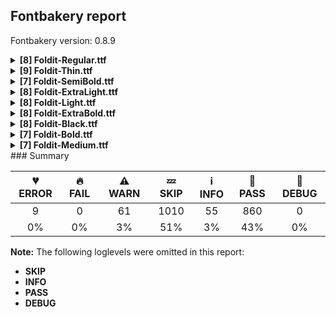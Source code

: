 ## Fontbakery report

Fontbakery version: 0.8.9

<details><summary><b>[8] Foldit-Regular.ttf</b></summary><div><details><summary>💔 <b>ERROR:</b> Check Google Fonts glyph coverage. (<a href="https://font-bakery.readthedocs.io/en/stable/fontbakery/profiles/googlefonts.html#com.google.fonts/check/glyph_coverage">com.google.fonts/check/glyph_coverage</a>)</summary><div>


* 💔 **ERROR** Failed with IndexError: list index out of range
</div></details><details><summary>⚠ <b>WARN:</b> Is there kerning info for non-ligated sequences? (<a href="https://font-bakery.readthedocs.io/en/stable/fontbakery/profiles/googlefonts.html#com.google.fonts/check/kerning_for_non_ligated_sequences">com.google.fonts/check/kerning_for_non_ligated_sequences</a>)</summary><div>


* ⚠ **WARN** GPOS table lacks kerning info for the following non-ligated sequences:

	- f + f

	- f + i

	- i + f

	- f + l

	- l + f 

	- And i + l [code: lacks-kern-info]
</div></details><details><summary>⚠ <b>WARN:</b> Ensure fonts have ScriptLangTags declared on the 'meta' table. (<a href="https://font-bakery.readthedocs.io/en/stable/fontbakery/profiles/googlefonts.html#com.google.fonts/check/meta/script_lang_tags">com.google.fonts/check/meta/script_lang_tags</a>)</summary><div>


* ⚠ **WARN** This font file does not have a 'meta' table. [code: lacks-meta-table]
</div></details><details><summary>⚠ <b>WARN:</b> Check font contains no unreachable glyphs (<a href="https://font-bakery.readthedocs.io/en/stable/fontbakery/profiles/universal.html#com.google.fonts/check/unreachable_glyphs">com.google.fonts/check/unreachable_glyphs</a>)</summary><div>


* ⚠ **WARN** The following glyphs could not be reached by codepoint or substitution rules:

	- Wgrave.color4

	- two.lf.color1

	- icircumflex.color1

	- uni1ECB.color1

	- Aringacute.color2

	- uni03060309.color4

	- e.color3

	- Jcircumflex.color0

	- hbar.color1

	- uni1EAE.color0 

	- And 3012 more.

Use -F or --full-lists to disable shortening of long lists.
 [code: unreachable-glyphs]
</div></details><details><summary>⚠ <b>WARN:</b> Check if each glyph has the recommended amount of contours. (<a href="https://font-bakery.readthedocs.io/en/stable/fontbakery/profiles/universal.html#com.google.fonts/check/contour_count">com.google.fonts/check/contour_count</a>)</summary><div>


* ⚠ **WARN** This font has a 'Soft Hyphen' character (codepoint 0x00AD) which is supposed to be zero-width and invisible, and is used to mark a hyphenation possibility within a word in the absence of or overriding dictionary hyphenation. It is mostly an obsolete mechanism now, and the character is only included in fonts for legacy codepage coverage. [code: softhyphen]
* ⚠ **WARN** This check inspects the glyph outlines and detects the total number of contours in each of them. The expected values are infered from the typical ammounts of contours observed in a large collection of reference font families. The divergences listed below may simply indicate a significantly different design on some of your glyphs. On the other hand, some of these may flag actual bugs in the font such as glyphs mapped to an incorrect codepoint. Please consider reviewing the design and codepoint assignment of these to make sure they are correct.

The following glyphs do not have the recommended number of contours:

	- Glyph name: one	Contours detected: 2	Expected: 1

	- Glyph name: b	Contours detected: 1	Expected: 2

	- Glyph name: q	Contours detected: 1	Expected: 2

	- Glyph name: section	Contours detected: 1	Expected: 2

	- Glyph name: uni00AD	Contours detected: 1	Expected: 0

	- Glyph name: uni20A9	Contours detected: 6	Expected: 1, 3, 4 or 7

	- Glyph name: b	Contours detected: 1	Expected: 2

	- Glyph name: one	Contours detected: 2	Expected: 1

	- Glyph name: q	Contours detected: 1	Expected: 2

	- Glyph name: section	Contours detected: 1	Expected: 2

	- Glyph name: uni00AD	Contours detected: 1	Expected: 0 

	- And Glyph name: uni20A9	Contours detected: 6	Expected: 1, 3, 4 or 7
 [code: contour-count]
</div></details><details><summary>⚠ <b>WARN:</b> Ensure dotted circle glyph is present and can attach marks. (<a href="https://font-bakery.readthedocs.io/en/stable/fontbakery/profiles/universal.html#com.google.fonts/check/dotted_circle">com.google.fonts/check/dotted_circle</a>)</summary><div>


* ⚠ **WARN** No dotted circle glyph present [code: missing-dotted-circle]
</div></details><details><summary>⚠ <b>WARN:</b> Do outlines contain any jaggy segments? (<a href="https://font-bakery.readthedocs.io/en/stable/fontbakery/profiles/<Section: Outline Correctness Checks>.html#com.google.fonts/check/outline_jaggy_segments">com.google.fonts/check/outline_jaggy_segments</a>)</summary><div>


* ⚠ **WARN** The following glyphs have jaggy segments:

	* colonmonetary (U+20A1): L<<137.0,623.0>--<137.0,100.0>>/L<<137.0,100.0>--<212.0,623.0>> = 8.160774610065934 [code: found-jaggy-segments]
</div></details><details><summary>⚠ <b>WARN:</b> Do outlines contain any semi-vertical or semi-horizontal lines? (<a href="https://font-bakery.readthedocs.io/en/stable/fontbakery/profiles/<Section: Outline Correctness Checks>.html#com.google.fonts/check/outline_semi_vertical">com.google.fonts/check/outline_semi_vertical</a>)</summary><div>


* ⚠ **WARN** The following glyphs have semi-vertical/semi-horizontal lines:

	* M (U+004D): L<<593.0,702.0>--<590.0,0.0>>

	* b (U+0062): L<<134.0,748.0>--<135.0,85.0>>

	* dollar (U+0024): L<<260.0,328.0>--<261.0,85.0>>

	* franc (U+20A3): L<<265.0,170.0>--<150.0,169.0>>

	* plusminus (U+00B1): L<<373.0,171.0>--<45.0,170.0>>

	* q (U+0071): L<<256.0,-200.0>--<255.0,343.0>>

	* sterling (U+00A3): L<<447.0,349.0>--<200.0,348.0>>

	* trademark (U+2122): L<<472.0,442.0>--<471.0,618.0>>

	* uni20BC (U+20BC): L<<182.0,77.0>--<181.0,623.0>>

	* uni20BC (U+20BC): L<<263.0,623.0>--<264.0,100.0>>

	* yen (U+00A5): L<<33.0,247.0>--<166.0,248.0>> 

	* And yen (U+00A5): L<<33.0,336.0>--<164.0,337.0>> [code: found-semi-vertical]
</div></details><br></div></details><details><summary><b>[9] Foldit-Thin.ttf</b></summary><div><details><summary>💔 <b>ERROR:</b> Check Google Fonts glyph coverage. (<a href="https://font-bakery.readthedocs.io/en/stable/fontbakery/profiles/googlefonts.html#com.google.fonts/check/glyph_coverage">com.google.fonts/check/glyph_coverage</a>)</summary><div>


* 💔 **ERROR** Failed with IndexError: list index out of range
</div></details><details><summary>⚠ <b>WARN:</b> Is there kerning info for non-ligated sequences? (<a href="https://font-bakery.readthedocs.io/en/stable/fontbakery/profiles/googlefonts.html#com.google.fonts/check/kerning_for_non_ligated_sequences">com.google.fonts/check/kerning_for_non_ligated_sequences</a>)</summary><div>


* ⚠ **WARN** GPOS table lacks kerning info for the following non-ligated sequences:

	- f + f

	- f + i

	- i + f

	- f + l

	- l + f 

	- And i + l [code: lacks-kern-info]
</div></details><details><summary>⚠ <b>WARN:</b> Ensure fonts have ScriptLangTags declared on the 'meta' table. (<a href="https://font-bakery.readthedocs.io/en/stable/fontbakery/profiles/googlefonts.html#com.google.fonts/check/meta/script_lang_tags">com.google.fonts/check/meta/script_lang_tags</a>)</summary><div>


* ⚠ **WARN** This font file does not have a 'meta' table. [code: lacks-meta-table]
</div></details><details><summary>⚠ <b>WARN:</b> Check font contains no unreachable glyphs (<a href="https://font-bakery.readthedocs.io/en/stable/fontbakery/profiles/universal.html#com.google.fonts/check/unreachable_glyphs">com.google.fonts/check/unreachable_glyphs</a>)</summary><div>


* ⚠ **WARN** The following glyphs could not be reached by codepoint or substitution rules:

	- Wgrave.color4

	- two.lf.color1

	- icircumflex.color1

	- uni1ECB.color1

	- Aringacute.color2

	- uni03060309.color4

	- e.color3

	- Jcircumflex.color0

	- hbar.color1

	- uni1EAE.color0 

	- And 3012 more.

Use -F or --full-lists to disable shortening of long lists.
 [code: unreachable-glyphs]
</div></details><details><summary>⚠ <b>WARN:</b> Check if each glyph has the recommended amount of contours. (<a href="https://font-bakery.readthedocs.io/en/stable/fontbakery/profiles/universal.html#com.google.fonts/check/contour_count">com.google.fonts/check/contour_count</a>)</summary><div>


* ⚠ **WARN** This font has a 'Soft Hyphen' character (codepoint 0x00AD) which is supposed to be zero-width and invisible, and is used to mark a hyphenation possibility within a word in the absence of or overriding dictionary hyphenation. It is mostly an obsolete mechanism now, and the character is only included in fonts for legacy codepage coverage. [code: softhyphen]
* ⚠ **WARN** This check inspects the glyph outlines and detects the total number of contours in each of them. The expected values are infered from the typical ammounts of contours observed in a large collection of reference font families. The divergences listed below may simply indicate a significantly different design on some of your glyphs. On the other hand, some of these may flag actual bugs in the font such as glyphs mapped to an incorrect codepoint. Please consider reviewing the design and codepoint assignment of these to make sure they are correct.

The following glyphs do not have the recommended number of contours:

	- Glyph name: at	Contours detected: 1	Expected: 2

	- Glyph name: uni00AD	Contours detected: 1	Expected: 0

	- Glyph name: at	Contours detected: 1	Expected: 2 

	- And Glyph name: uni00AD	Contours detected: 1	Expected: 0
 [code: contour-count]
</div></details><details><summary>⚠ <b>WARN:</b> Ensure dotted circle glyph is present and can attach marks. (<a href="https://font-bakery.readthedocs.io/en/stable/fontbakery/profiles/universal.html#com.google.fonts/check/dotted_circle">com.google.fonts/check/dotted_circle</a>)</summary><div>


* ⚠ **WARN** No dotted circle glyph present [code: missing-dotted-circle]
</div></details><details><summary>⚠ <b>WARN:</b> Do any segments have colinear vectors? (<a href="https://font-bakery.readthedocs.io/en/stable/fontbakery/profiles/<Section: Outline Correctness Checks>.html#com.google.fonts/check/outline_colinear_vectors">com.google.fonts/check/outline_colinear_vectors</a>)</summary><div>


* ⚠ **WARN** The following glyphs have colinear vectors:

	* Abreve (U+0102): L<<110.0,781.0>--<91.0,803.0>> -> L<<91.0,803.0>--<60.0,839.0>>

	* Abreve (U+0102): L<<216.0,839.0>--<185.0,803.0>> -> L<<185.0,803.0>--<166.0,781.0>>

	* Ebreve (U+0114): L<<110.0,781.0>--<91.0,803.0>> -> L<<91.0,803.0>--<60.0,839.0>>

	* Ebreve (U+0114): L<<216.0,839.0>--<185.0,803.0>> -> L<<185.0,803.0>--<166.0,781.0>>

	* Gbreve (U+011E): L<<110.0,781.0>--<91.0,803.0>> -> L<<91.0,803.0>--<60.0,839.0>>

	* Gbreve (U+011E): L<<216.0,839.0>--<185.0,803.0>> -> L<<185.0,803.0>--<166.0,781.0>>

	* Ibreve (U+012C): L<<193.0,839.0>--<162.0,803.0>> -> L<<162.0,803.0>--<143.0,781.0>>

	* Ibreve (U+012C): L<<87.0,781.0>--<68.0,803.0>> -> L<<68.0,803.0>--<37.0,839.0>>

	* Lcaron (U+013D): L<<151.0,700.0>--<151.0,699.0>> -> L<<151.0,699.0>--<146.0,570.0>>

	* M (U+004D): L<<343.0,703.0>--<356.0,695.0>> -> L<<356.0,695.0>--<365.0,690.0>> 

	* And 73 more.

Use -F or --full-lists to disable shortening of long lists. [code: found-colinear-vectors]
</div></details><details><summary>⚠ <b>WARN:</b> Do outlines contain any jaggy segments? (<a href="https://font-bakery.readthedocs.io/en/stable/fontbakery/profiles/<Section: Outline Correctness Checks>.html#com.google.fonts/check/outline_jaggy_segments">com.google.fonts/check/outline_jaggy_segments</a>)</summary><div>


* ⚠ **WARN** The following glyphs have jaggy segments:

	* M (U+004D): L<<197.0,-3.0>--<77.0,582.0>>/L<<77.0,582.0>--<77.0,0.0>> = 11.592175410291073

	* M (U+004D): L<<342.0,0.0>--<342.0,579.0>>/L<<342.0,579.0>--<221.0,-3.0>> = 11.744699097555973

	* V (U+0056): L<<47.0,700.0>--<119.0,98.0>>/L<<119.0,98.0>--<183.0,700.0>> = 12.888706108187892

	* colonmonetary (U+20A1): L<<82.0,676.0>--<82.0,377.0>>/L<<82.0,377.0>--<116.0,676.0>> = 6.4873732411041445

	* oslash (U+00F8): L<<124.0,24.0>--<124.0,301.0>>/L<<124.0,301.0>--<74.0,86.0>> = 13.091893064346833

	* oslash (U+00F8): L<<74.0,476.0>--<74.0,177.0>>/L<<74.0,177.0>--<124.0,392.0>> = 13.091893064346833

	* oslashacute (U+01FF): L<<124.0,24.0>--<124.0,301.0>>/L<<124.0,301.0>--<74.0,86.0>> = 13.091893064346833

	* oslashacute (U+01FF): L<<74.0,476.0>--<74.0,177.0>>/L<<74.0,177.0>--<124.0,392.0>> = 13.091893064346833

	* zero (U+0030): L<<200.0,24.0>--<77.0,618.0>>/L<<77.0,618.0>--<77.0,24.0>> = 11.698937608802657 

	* And zero (U+0030): L<<94.0,646.0>--<213.0,73.0>>/L<<213.0,73.0>--<213.0,646.0>> = 11.732346787462378 [code: found-jaggy-segments]
</div></details><details><summary>⚠ <b>WARN:</b> Do outlines contain any semi-vertical or semi-horizontal lines? (<a href="https://font-bakery.readthedocs.io/en/stable/fontbakery/profiles/<Section: Outline Correctness Checks>.html#com.google.fonts/check/outline_semi_vertical">com.google.fonts/check/outline_semi_vertical</a>)</summary><div>


* ⚠ **WARN** The following glyphs have semi-vertical/semi-horizontal lines:

	* Euro (U+20AC): L<<132.0,353.0>--<252.0,354.0>>

	* Euro (U+20AC): L<<132.0,442.0>--<252.0,443.0>>

	* Euro (U+20AC): L<<275.0,330.0>--<132.0,329.0>>

	* Euro (U+20AC): L<<275.0,419.0>--<132.0,418.0>>

	* dollar (U+0024): L<<114.0,24.0>--<113.0,353.0>>

	* g (U+0067): L<<147.0,476.0>--<146.0,-177.0>>

	* gbreve (U+011F): L<<147.0,476.0>--<146.0,-177.0>>

	* gcaron (U+01E7): L<<147.0,476.0>--<146.0,-177.0>>

	* gcircumflex (U+011D): L<<147.0,476.0>--<146.0,-177.0>>

	* gdotaccent (U+0121): L<<147.0,476.0>--<146.0,-177.0>> 

	* And 17 more.

Use -F or --full-lists to disable shortening of long lists. [code: found-semi-vertical]
</div></details><br></div></details><details><summary><b>[7] Foldit-SemiBold.ttf</b></summary><div><details><summary>💔 <b>ERROR:</b> Check Google Fonts glyph coverage. (<a href="https://font-bakery.readthedocs.io/en/stable/fontbakery/profiles/googlefonts.html#com.google.fonts/check/glyph_coverage">com.google.fonts/check/glyph_coverage</a>)</summary><div>


* 💔 **ERROR** Failed with IndexError: list index out of range
</div></details><details><summary>⚠ <b>WARN:</b> Is there kerning info for non-ligated sequences? (<a href="https://font-bakery.readthedocs.io/en/stable/fontbakery/profiles/googlefonts.html#com.google.fonts/check/kerning_for_non_ligated_sequences">com.google.fonts/check/kerning_for_non_ligated_sequences</a>)</summary><div>


* ⚠ **WARN** GPOS table lacks kerning info for the following non-ligated sequences:

	- f + f

	- f + i

	- i + f

	- f + l

	- l + f 

	- And i + l [code: lacks-kern-info]
</div></details><details><summary>⚠ <b>WARN:</b> Ensure fonts have ScriptLangTags declared on the 'meta' table. (<a href="https://font-bakery.readthedocs.io/en/stable/fontbakery/profiles/googlefonts.html#com.google.fonts/check/meta/script_lang_tags">com.google.fonts/check/meta/script_lang_tags</a>)</summary><div>


* ⚠ **WARN** This font file does not have a 'meta' table. [code: lacks-meta-table]
</div></details><details><summary>⚠ <b>WARN:</b> Check font contains no unreachable glyphs (<a href="https://font-bakery.readthedocs.io/en/stable/fontbakery/profiles/universal.html#com.google.fonts/check/unreachable_glyphs">com.google.fonts/check/unreachable_glyphs</a>)</summary><div>


* ⚠ **WARN** The following glyphs could not be reached by codepoint or substitution rules:

	- Wgrave.color4

	- two.lf.color1

	- icircumflex.color1

	- uni1ECB.color1

	- Aringacute.color2

	- uni03060309.color4

	- e.color3

	- Jcircumflex.color0

	- hbar.color1

	- uni1EAE.color0 

	- And 3012 more.

Use -F or --full-lists to disable shortening of long lists.
 [code: unreachable-glyphs]
</div></details><details><summary>⚠ <b>WARN:</b> Check if each glyph has the recommended amount of contours. (<a href="https://font-bakery.readthedocs.io/en/stable/fontbakery/profiles/universal.html#com.google.fonts/check/contour_count">com.google.fonts/check/contour_count</a>)</summary><div>


* ⚠ **WARN** This font has a 'Soft Hyphen' character (codepoint 0x00AD) which is supposed to be zero-width and invisible, and is used to mark a hyphenation possibility within a word in the absence of or overriding dictionary hyphenation. It is mostly an obsolete mechanism now, and the character is only included in fonts for legacy codepage coverage. [code: softhyphen]
* ⚠ **WARN** This check inspects the glyph outlines and detects the total number of contours in each of them. The expected values are infered from the typical ammounts of contours observed in a large collection of reference font families. The divergences listed below may simply indicate a significantly different design on some of your glyphs. On the other hand, some of these may flag actual bugs in the font such as glyphs mapped to an incorrect codepoint. Please consider reviewing the design and codepoint assignment of these to make sure they are correct.

The following glyphs do not have the recommended number of contours:

	- Glyph name: one	Contours detected: 2	Expected: 1

	- Glyph name: b	Contours detected: 1	Expected: 2

	- Glyph name: q	Contours detected: 1	Expected: 2

	- Glyph name: uni00AD	Contours detected: 1	Expected: 0

	- Glyph name: uni20A6	Contours detected: 4	Expected: 1, 3 or 5

	- Glyph name: uni20A9	Contours detected: 5	Expected: 1, 3, 4 or 7

	- Glyph name: b	Contours detected: 1	Expected: 2

	- Glyph name: one	Contours detected: 2	Expected: 1

	- Glyph name: q	Contours detected: 1	Expected: 2

	- Glyph name: uni00AD	Contours detected: 1	Expected: 0

	- Glyph name: uni20A6	Contours detected: 4	Expected: 1, 3 or 5 

	- And Glyph name: uni20A9	Contours detected: 5	Expected: 1, 3, 4 or 7
 [code: contour-count]
</div></details><details><summary>⚠ <b>WARN:</b> Ensure dotted circle glyph is present and can attach marks. (<a href="https://font-bakery.readthedocs.io/en/stable/fontbakery/profiles/universal.html#com.google.fonts/check/dotted_circle">com.google.fonts/check/dotted_circle</a>)</summary><div>


* ⚠ **WARN** No dotted circle glyph present [code: missing-dotted-circle]
</div></details><details><summary>⚠ <b>WARN:</b> Do outlines contain any semi-vertical or semi-horizontal lines? (<a href="https://font-bakery.readthedocs.io/en/stable/fontbakery/profiles/<Section: Outline Correctness Checks>.html#com.google.fonts/check/outline_semi_vertical">com.google.fonts/check/outline_semi_vertical</a>)</summary><div>


* ⚠ **WARN** The following glyphs have semi-vertical/semi-horizontal lines:

	* M (U+004D): L<<755.0,711.0>--<751.0,0.0>>

	* dollar (U+0024): L<<348.0,309.0>--<349.0,129.0>>

	* franc (U+20A3): L<<327.0,156.0>--<192.0,155.0>>

	* g (U+0067): L<<471.0,385.0>--<470.0,-142.0>>

	* gbreve (U+011F): L<<471.0,385.0>--<470.0,-142.0>>

	* gcaron (U+01E7): L<<471.0,385.0>--<470.0,-142.0>>

	* gcircumflex (U+011D): L<<471.0,385.0>--<470.0,-142.0>>

	* gdotaccent (U+0121): L<<471.0,385.0>--<470.0,-142.0>>

	* greaterequal (U+2265): L<<466.0,112.0>--<40.0,113.0>>

	* k (U+006B): L<<176.0,761.0>--<177.0,0.0>> 

	* And 26 more.

Use -F or --full-lists to disable shortening of long lists. [code: found-semi-vertical]
</div></details><br></div></details><details><summary><b>[8] Foldit-ExtraLight.ttf</b></summary><div><details><summary>💔 <b>ERROR:</b> Check Google Fonts glyph coverage. (<a href="https://font-bakery.readthedocs.io/en/stable/fontbakery/profiles/googlefonts.html#com.google.fonts/check/glyph_coverage">com.google.fonts/check/glyph_coverage</a>)</summary><div>


* 💔 **ERROR** Failed with IndexError: list index out of range
</div></details><details><summary>⚠ <b>WARN:</b> Is there kerning info for non-ligated sequences? (<a href="https://font-bakery.readthedocs.io/en/stable/fontbakery/profiles/googlefonts.html#com.google.fonts/check/kerning_for_non_ligated_sequences">com.google.fonts/check/kerning_for_non_ligated_sequences</a>)</summary><div>


* ⚠ **WARN** GPOS table lacks kerning info for the following non-ligated sequences:

	- f + f

	- f + i

	- i + f

	- f + l

	- l + f 

	- And i + l [code: lacks-kern-info]
</div></details><details><summary>⚠ <b>WARN:</b> Ensure fonts have ScriptLangTags declared on the 'meta' table. (<a href="https://font-bakery.readthedocs.io/en/stable/fontbakery/profiles/googlefonts.html#com.google.fonts/check/meta/script_lang_tags">com.google.fonts/check/meta/script_lang_tags</a>)</summary><div>


* ⚠ **WARN** This font file does not have a 'meta' table. [code: lacks-meta-table]
</div></details><details><summary>⚠ <b>WARN:</b> Check font contains no unreachable glyphs (<a href="https://font-bakery.readthedocs.io/en/stable/fontbakery/profiles/universal.html#com.google.fonts/check/unreachable_glyphs">com.google.fonts/check/unreachable_glyphs</a>)</summary><div>


* ⚠ **WARN** The following glyphs could not be reached by codepoint or substitution rules:

	- Wgrave.color4

	- two.lf.color1

	- icircumflex.color1

	- uni1ECB.color1

	- Aringacute.color2

	- uni03060309.color4

	- e.color3

	- Jcircumflex.color0

	- hbar.color1

	- uni1EAE.color0 

	- And 3012 more.

Use -F or --full-lists to disable shortening of long lists.
 [code: unreachable-glyphs]
</div></details><details><summary>⚠ <b>WARN:</b> Check if each glyph has the recommended amount of contours. (<a href="https://font-bakery.readthedocs.io/en/stable/fontbakery/profiles/universal.html#com.google.fonts/check/contour_count">com.google.fonts/check/contour_count</a>)</summary><div>


* ⚠ **WARN** This font has a 'Soft Hyphen' character (codepoint 0x00AD) which is supposed to be zero-width and invisible, and is used to mark a hyphenation possibility within a word in the absence of or overriding dictionary hyphenation. It is mostly an obsolete mechanism now, and the character is only included in fonts for legacy codepage coverage. [code: softhyphen]
* ⚠ **WARN** This check inspects the glyph outlines and detects the total number of contours in each of them. The expected values are infered from the typical ammounts of contours observed in a large collection of reference font families. The divergences listed below may simply indicate a significantly different design on some of your glyphs. On the other hand, some of these may flag actual bugs in the font such as glyphs mapped to an incorrect codepoint. Please consider reviewing the design and codepoint assignment of these to make sure they are correct.

The following glyphs do not have the recommended number of contours:

	- Glyph name: one	Contours detected: 2	Expected: 1

	- Glyph name: b	Contours detected: 1	Expected: 2

	- Glyph name: q	Contours detected: 1	Expected: 2

	- Glyph name: uni00AD	Contours detected: 1	Expected: 0

	- Glyph name: b	Contours detected: 1	Expected: 2

	- Glyph name: one	Contours detected: 2	Expected: 1

	- Glyph name: q	Contours detected: 1	Expected: 2 

	- And Glyph name: uni00AD	Contours detected: 1	Expected: 0
 [code: contour-count]
</div></details><details><summary>⚠ <b>WARN:</b> Ensure dotted circle glyph is present and can attach marks. (<a href="https://font-bakery.readthedocs.io/en/stable/fontbakery/profiles/universal.html#com.google.fonts/check/dotted_circle">com.google.fonts/check/dotted_circle</a>)</summary><div>


* ⚠ **WARN** No dotted circle glyph present [code: missing-dotted-circle]
</div></details><details><summary>⚠ <b>WARN:</b> Do outlines contain any jaggy segments? (<a href="https://font-bakery.readthedocs.io/en/stable/fontbakery/profiles/<Section: Outline Correctness Checks>.html#com.google.fonts/check/outline_jaggy_segments">com.google.fonts/check/outline_jaggy_segments</a>)</summary><div>


* ⚠ **WARN** The following glyphs have jaggy segments:

	* M (U+004D): L<<210.0,-3.0>--<87.0,545.0>>/L<<87.0,545.0>--<87.0,0.0>> = 12.650525095506046

	* M (U+004D): L<<369.0,0.0>--<369.0,558.0>>/L<<369.0,558.0>--<245.0,-3.0>> = 12.463907854506944

	* colonmonetary (U+20A1): L<<91.0,667.0>--<91.0,320.0>>/L<<91.0,320.0>--<133.0,667.0>> = 6.9013646904254555

	* zero (U+0030): L<<109.0,638.0>--<228.0,104.0>>/L<<228.0,104.0>--<228.0,638.0>> = 12.56288529009344 

	* And zero (U+0030): L<<211.0,35.0>--<87.0,596.0>>/L<<87.0,596.0>--<87.0,35.0>> = 12.463907854506944 [code: found-jaggy-segments]
</div></details><details><summary>⚠ <b>WARN:</b> Do outlines contain any semi-vertical or semi-horizontal lines? (<a href="https://font-bakery.readthedocs.io/en/stable/fontbakery/profiles/<Section: Outline Correctness Checks>.html#com.google.fonts/check/outline_semi_vertical">com.google.fonts/check/outline_semi_vertical</a>)</summary><div>


* ⚠ **WARN** The following glyphs have semi-vertical/semi-horizontal lines:

	* Euro (U+20AC): L<<142.0,352.0>--<279.0,353.0>>

	* Euro (U+20AC): L<<142.0,441.0>--<279.0,442.0>>

	* Euro (U+20AC): L<<302.0,329.0>--<142.0,328.0>>

	* Euro (U+20AC): L<<302.0,418.0>--<142.0,417.0>>

	* Lcaron (U+013D): L<<136.0,570.0>--<135.0,704.0>>

	* M (U+004D): L<<405.0,691.0>--<404.0,0.0>>

	* dcaron (U+010F): L<<213.0,599.0>--<212.0,733.0>>

	* dollar (U+0024): L<<125.0,381.0>--<124.0,667.0>>

	* dollar (U+0024): L<<158.0,667.0>--<159.0,381.0>>

	* g (U+0067): L<<179.0,467.0>--<178.0,-174.0>> 

	* And 24 more.

Use -F or --full-lists to disable shortening of long lists. [code: found-semi-vertical]
</div></details><br></div></details><details><summary><b>[8] Foldit-Light.ttf</b></summary><div><details><summary>💔 <b>ERROR:</b> Check Google Fonts glyph coverage. (<a href="https://font-bakery.readthedocs.io/en/stable/fontbakery/profiles/googlefonts.html#com.google.fonts/check/glyph_coverage">com.google.fonts/check/glyph_coverage</a>)</summary><div>


* 💔 **ERROR** Failed with IndexError: list index out of range
</div></details><details><summary>⚠ <b>WARN:</b> Is there kerning info for non-ligated sequences? (<a href="https://font-bakery.readthedocs.io/en/stable/fontbakery/profiles/googlefonts.html#com.google.fonts/check/kerning_for_non_ligated_sequences">com.google.fonts/check/kerning_for_non_ligated_sequences</a>)</summary><div>


* ⚠ **WARN** GPOS table lacks kerning info for the following non-ligated sequences:

	- f + f

	- f + i

	- i + f

	- f + l

	- l + f 

	- And i + l [code: lacks-kern-info]
</div></details><details><summary>⚠ <b>WARN:</b> Ensure fonts have ScriptLangTags declared on the 'meta' table. (<a href="https://font-bakery.readthedocs.io/en/stable/fontbakery/profiles/googlefonts.html#com.google.fonts/check/meta/script_lang_tags">com.google.fonts/check/meta/script_lang_tags</a>)</summary><div>


* ⚠ **WARN** This font file does not have a 'meta' table. [code: lacks-meta-table]
</div></details><details><summary>⚠ <b>WARN:</b> Check font contains no unreachable glyphs (<a href="https://font-bakery.readthedocs.io/en/stable/fontbakery/profiles/universal.html#com.google.fonts/check/unreachable_glyphs">com.google.fonts/check/unreachable_glyphs</a>)</summary><div>


* ⚠ **WARN** The following glyphs could not be reached by codepoint or substitution rules:

	- Wgrave.color4

	- two.lf.color1

	- icircumflex.color1

	- uni1ECB.color1

	- Aringacute.color2

	- uni03060309.color4

	- e.color3

	- Jcircumflex.color0

	- hbar.color1

	- uni1EAE.color0 

	- And 3012 more.

Use -F or --full-lists to disable shortening of long lists.
 [code: unreachable-glyphs]
</div></details><details><summary>⚠ <b>WARN:</b> Check if each glyph has the recommended amount of contours. (<a href="https://font-bakery.readthedocs.io/en/stable/fontbakery/profiles/universal.html#com.google.fonts/check/contour_count">com.google.fonts/check/contour_count</a>)</summary><div>


* ⚠ **WARN** This font has a 'Soft Hyphen' character (codepoint 0x00AD) which is supposed to be zero-width and invisible, and is used to mark a hyphenation possibility within a word in the absence of or overriding dictionary hyphenation. It is mostly an obsolete mechanism now, and the character is only included in fonts for legacy codepage coverage. [code: softhyphen]
* ⚠ **WARN** This check inspects the glyph outlines and detects the total number of contours in each of them. The expected values are infered from the typical ammounts of contours observed in a large collection of reference font families. The divergences listed below may simply indicate a significantly different design on some of your glyphs. On the other hand, some of these may flag actual bugs in the font such as glyphs mapped to an incorrect codepoint. Please consider reviewing the design and codepoint assignment of these to make sure they are correct.

The following glyphs do not have the recommended number of contours:

	- Glyph name: one	Contours detected: 2	Expected: 1

	- Glyph name: b	Contours detected: 1	Expected: 2

	- Glyph name: q	Contours detected: 1	Expected: 2

	- Glyph name: uni00AD	Contours detected: 1	Expected: 0

	- Glyph name: b	Contours detected: 1	Expected: 2

	- Glyph name: one	Contours detected: 2	Expected: 1

	- Glyph name: q	Contours detected: 1	Expected: 2 

	- And Glyph name: uni00AD	Contours detected: 1	Expected: 0
 [code: contour-count]
</div></details><details><summary>⚠ <b>WARN:</b> Ensure dotted circle glyph is present and can attach marks. (<a href="https://font-bakery.readthedocs.io/en/stable/fontbakery/profiles/universal.html#com.google.fonts/check/dotted_circle">com.google.fonts/check/dotted_circle</a>)</summary><div>


* ⚠ **WARN** No dotted circle glyph present [code: missing-dotted-circle]
</div></details><details><summary>⚠ <b>WARN:</b> Do outlines contain any jaggy segments? (<a href="https://font-bakery.readthedocs.io/en/stable/fontbakery/profiles/<Section: Outline Correctness Checks>.html#com.google.fonts/check/outline_jaggy_segments">com.google.fonts/check/outline_jaggy_segments</a>)</summary><div>


* ⚠ **WARN** The following glyphs have jaggy segments:

	* M (U+004D): L<<422.0,0.0>--<422.0,522.0>>/L<<422.0,522.0>--<292.0,-3.0>> = 13.907777809854704

	* colonmonetary (U+20A1): L<<109.0,650.0>--<109.0,222.0>>/L<<109.0,222.0>--<164.0,650.0>> = 7.322644008425584

	* zero (U+0030): L<<137.0,624.0>--<256.0,156.0>>/L<<256.0,156.0>--<256.0,624.0>> = 14.266461332998118 

	* And zero (U+0030): L<<233.0,55.0>--<105.0,560.0>>/L<<105.0,560.0>--<105.0,55.0>> = 14.222960896604942 [code: found-jaggy-segments]
</div></details><details><summary>⚠ <b>WARN:</b> Do outlines contain any semi-vertical or semi-horizontal lines? (<a href="https://font-bakery.readthedocs.io/en/stable/fontbakery/profiles/<Section: Outline Correctness Checks>.html#com.google.fonts/check/outline_semi_vertical">com.google.fonts/check/outline_semi_vertical</a>)</summary><div>


* ⚠ **WARN** The following glyphs have semi-vertical/semi-horizontal lines:

	* G (U+0047): L<<147.0,389.0>--<270.0,390.0>>

	* Gbreve (U+011E): L<<147.0,389.0>--<270.0,390.0>>

	* Gcaron (U+01E6): L<<147.0,389.0>--<270.0,390.0>>

	* Gcircumflex (U+011C): L<<147.0,389.0>--<270.0,390.0>>

	* Gdotaccent (U+0120): L<<147.0,389.0>--<270.0,390.0>>

	* M (U+004D): L<<479.0,696.0>--<478.0,0.0>>

	* T (U+0054): L<<166.0,0.0>--<167.0,650.0>>

	* Tbar (U+0166): L<<166.0,388.0>--<167.0,650.0>>

	* Tcaron (U+0164): L<<166.0,0.0>--<167.0,650.0>>

	* dollar (U+0024): L<<146.0,389.0>--<145.0,650.0>> 

	* And 31 more.

Use -F or --full-lists to disable shortening of long lists. [code: found-semi-vertical]
</div></details><br></div></details><details><summary><b>[8] Foldit-ExtraBold.ttf</b></summary><div><details><summary>💔 <b>ERROR:</b> Check Google Fonts glyph coverage. (<a href="https://font-bakery.readthedocs.io/en/stable/fontbakery/profiles/googlefonts.html#com.google.fonts/check/glyph_coverage">com.google.fonts/check/glyph_coverage</a>)</summary><div>


* 💔 **ERROR** Failed with IndexError: list index out of range
</div></details><details><summary>⚠ <b>WARN:</b> Is there kerning info for non-ligated sequences? (<a href="https://font-bakery.readthedocs.io/en/stable/fontbakery/profiles/googlefonts.html#com.google.fonts/check/kerning_for_non_ligated_sequences">com.google.fonts/check/kerning_for_non_ligated_sequences</a>)</summary><div>


* ⚠ **WARN** GPOS table lacks kerning info for the following non-ligated sequences:

	- f + f

	- f + i

	- i + f

	- f + l

	- l + f 

	- And i + l [code: lacks-kern-info]
</div></details><details><summary>⚠ <b>WARN:</b> Ensure fonts have ScriptLangTags declared on the 'meta' table. (<a href="https://font-bakery.readthedocs.io/en/stable/fontbakery/profiles/googlefonts.html#com.google.fonts/check/meta/script_lang_tags">com.google.fonts/check/meta/script_lang_tags</a>)</summary><div>


* ⚠ **WARN** This font file does not have a 'meta' table. [code: lacks-meta-table]
</div></details><details><summary>⚠ <b>WARN:</b> Check font contains no unreachable glyphs (<a href="https://font-bakery.readthedocs.io/en/stable/fontbakery/profiles/universal.html#com.google.fonts/check/unreachable_glyphs">com.google.fonts/check/unreachable_glyphs</a>)</summary><div>


* ⚠ **WARN** The following glyphs could not be reached by codepoint or substitution rules:

	- Wgrave.color4

	- two.lf.color1

	- icircumflex.color1

	- uni1ECB.color1

	- Aringacute.color2

	- uni03060309.color4

	- e.color3

	- Jcircumflex.color0

	- hbar.color1

	- uni1EAE.color0 

	- And 3012 more.

Use -F or --full-lists to disable shortening of long lists.
 [code: unreachable-glyphs]
</div></details><details><summary>⚠ <b>WARN:</b> Check if each glyph has the recommended amount of contours. (<a href="https://font-bakery.readthedocs.io/en/stable/fontbakery/profiles/universal.html#com.google.fonts/check/contour_count">com.google.fonts/check/contour_count</a>)</summary><div>


* ⚠ **WARN** This font has a 'Soft Hyphen' character (codepoint 0x00AD) which is supposed to be zero-width and invisible, and is used to mark a hyphenation possibility within a word in the absence of or overriding dictionary hyphenation. It is mostly an obsolete mechanism now, and the character is only included in fonts for legacy codepage coverage. [code: softhyphen]
* ⚠ **WARN** This check inspects the glyph outlines and detects the total number of contours in each of them. The expected values are infered from the typical ammounts of contours observed in a large collection of reference font families. The divergences listed below may simply indicate a significantly different design on some of your glyphs. On the other hand, some of these may flag actual bugs in the font such as glyphs mapped to an incorrect codepoint. Please consider reviewing the design and codepoint assignment of these to make sure they are correct.

The following glyphs do not have the recommended number of contours:

	- Glyph name: one	Contours detected: 2	Expected: 1

	- Glyph name: b	Contours detected: 1	Expected: 2

	- Glyph name: uni00AD	Contours detected: 1	Expected: 0

	- Glyph name: thorn	Contours detected: 3	Expected: 2

	- Glyph name: uni20A6	Contours detected: 2	Expected: 1, 3 or 5

	- Glyph name: uni20A9	Contours detected: 5	Expected: 1, 3, 4 or 7

	- Glyph name: b	Contours detected: 1	Expected: 2

	- Glyph name: one	Contours detected: 2	Expected: 1

	- Glyph name: thorn	Contours detected: 3	Expected: 2

	- Glyph name: uni00AD	Contours detected: 1	Expected: 0

	- Glyph name: uni20A6	Contours detected: 2	Expected: 1, 3 or 5 

	- And Glyph name: uni20A9	Contours detected: 5	Expected: 1, 3, 4 or 7
 [code: contour-count]
</div></details><details><summary>⚠ <b>WARN:</b> Ensure dotted circle glyph is present and can attach marks. (<a href="https://font-bakery.readthedocs.io/en/stable/fontbakery/profiles/universal.html#com.google.fonts/check/dotted_circle">com.google.fonts/check/dotted_circle</a>)</summary><div>


* ⚠ **WARN** No dotted circle glyph present [code: missing-dotted-circle]
</div></details><details><summary>⚠ <b>WARN:</b> Do outlines contain any jaggy segments? (<a href="https://font-bakery.readthedocs.io/en/stable/fontbakery/profiles/<Section: Outline Correctness Checks>.html#com.google.fonts/check/outline_jaggy_segments">com.google.fonts/check/outline_jaggy_segments</a>)</summary><div>


* ⚠ **WARN** The following glyphs have jaggy segments:

	* q (U+0071): L<<517.0,-200.0>--<516.0,83.0>>/L<<516.0,83.0>--<516.0,0.0>> = 0.20245774221736668 [code: found-jaggy-segments]
</div></details><details><summary>⚠ <b>WARN:</b> Do outlines contain any semi-vertical or semi-horizontal lines? (<a href="https://font-bakery.readthedocs.io/en/stable/fontbakery/profiles/<Section: Outline Correctness Checks>.html#com.google.fonts/check/outline_semi_vertical">com.google.fonts/check/outline_semi_vertical</a>)</summary><div>


* ⚠ **WARN** The following glyphs have semi-vertical/semi-horizontal lines:

	* T (U+0054): L<<277.0,0.0>--<278.0,519.0>>

	* Tcaron (U+0164): L<<277.0,0.0>--<278.0,519.0>>

	* ae (U+00E6): L<<1026.0,218.0>--<738.0,217.0>>

	* aeacute (U+01FD): L<<1026.0,218.0>--<738.0,217.0>>

	* ampersand (U+0026): L<<941.0,1.0>--<714.0,0.0>>

	* b (U+0062): L<<251.0,783.0>--<252.0,206.0>>

	* e (U+0065): L<<532.0,218.0>--<243.0,217.0>>

	* eacute (U+00E9): L<<532.0,218.0>--<243.0,217.0>>

	* ebreve (U+0115): L<<532.0,218.0>--<243.0,217.0>>

	* ecaron (U+011B): L<<532.0,218.0>--<243.0,217.0>> 

	* And 49 more.

Use -F or --full-lists to disable shortening of long lists. [code: found-semi-vertical]
</div></details><br></div></details><details><summary><b>[8] Foldit-Black.ttf</b></summary><div><details><summary>💔 <b>ERROR:</b> Check Google Fonts glyph coverage. (<a href="https://font-bakery.readthedocs.io/en/stable/fontbakery/profiles/googlefonts.html#com.google.fonts/check/glyph_coverage">com.google.fonts/check/glyph_coverage</a>)</summary><div>


* 💔 **ERROR** Failed with IndexError: list index out of range
</div></details><details><summary>⚠ <b>WARN:</b> Is there kerning info for non-ligated sequences? (<a href="https://font-bakery.readthedocs.io/en/stable/fontbakery/profiles/googlefonts.html#com.google.fonts/check/kerning_for_non_ligated_sequences">com.google.fonts/check/kerning_for_non_ligated_sequences</a>)</summary><div>


* ⚠ **WARN** GPOS table lacks kerning info for the following non-ligated sequences:

	- f + f

	- f + i

	- i + f

	- f + l

	- l + f 

	- And i + l [code: lacks-kern-info]
</div></details><details><summary>⚠ <b>WARN:</b> Ensure fonts have ScriptLangTags declared on the 'meta' table. (<a href="https://font-bakery.readthedocs.io/en/stable/fontbakery/profiles/googlefonts.html#com.google.fonts/check/meta/script_lang_tags">com.google.fonts/check/meta/script_lang_tags</a>)</summary><div>


* ⚠ **WARN** This font file does not have a 'meta' table. [code: lacks-meta-table]
</div></details><details><summary>⚠ <b>WARN:</b> Check font contains no unreachable glyphs (<a href="https://font-bakery.readthedocs.io/en/stable/fontbakery/profiles/universal.html#com.google.fonts/check/unreachable_glyphs">com.google.fonts/check/unreachable_glyphs</a>)</summary><div>


* ⚠ **WARN** The following glyphs could not be reached by codepoint or substitution rules:

	- Wgrave.color4

	- two.lf.color1

	- icircumflex.color1

	- uni1ECB.color1

	- Aringacute.color2

	- uni03060309.color4

	- e.color3

	- Jcircumflex.color0

	- hbar.color1

	- uni1EAE.color0 

	- And 3012 more.

Use -F or --full-lists to disable shortening of long lists.
 [code: unreachable-glyphs]
</div></details><details><summary>⚠ <b>WARN:</b> Check if each glyph has the recommended amount of contours. (<a href="https://font-bakery.readthedocs.io/en/stable/fontbakery/profiles/universal.html#com.google.fonts/check/contour_count">com.google.fonts/check/contour_count</a>)</summary><div>


* ⚠ **WARN** This font has a 'Soft Hyphen' character (codepoint 0x00AD) which is supposed to be zero-width and invisible, and is used to mark a hyphenation possibility within a word in the absence of or overriding dictionary hyphenation. It is mostly an obsolete mechanism now, and the character is only included in fonts for legacy codepage coverage. [code: softhyphen]
* ⚠ **WARN** This check inspects the glyph outlines and detects the total number of contours in each of them. The expected values are infered from the typical ammounts of contours observed in a large collection of reference font families. The divergences listed below may simply indicate a significantly different design on some of your glyphs. On the other hand, some of these may flag actual bugs in the font such as glyphs mapped to an incorrect codepoint. Please consider reviewing the design and codepoint assignment of these to make sure they are correct.

The following glyphs do not have the recommended number of contours:

	- Glyph name: one	Contours detected: 2	Expected: 1

	- Glyph name: b	Contours detected: 1	Expected: 2

	- Glyph name: uni00AD	Contours detected: 1	Expected: 0

	- Glyph name: thorn	Contours detected: 3	Expected: 2

	- Glyph name: uni20A6	Contours detected: 2	Expected: 1, 3 or 5

	- Glyph name: uni20A9	Contours detected: 5	Expected: 1, 3, 4 or 7

	- Glyph name: b	Contours detected: 1	Expected: 2

	- Glyph name: one	Contours detected: 2	Expected: 1

	- Glyph name: thorn	Contours detected: 3	Expected: 2

	- Glyph name: uni00AD	Contours detected: 1	Expected: 0

	- Glyph name: uni20A6	Contours detected: 2	Expected: 1, 3 or 5 

	- And Glyph name: uni20A9	Contours detected: 5	Expected: 1, 3, 4 or 7
 [code: contour-count]
</div></details><details><summary>⚠ <b>WARN:</b> Ensure dotted circle glyph is present and can attach marks. (<a href="https://font-bakery.readthedocs.io/en/stable/fontbakery/profiles/universal.html#com.google.fonts/check/dotted_circle">com.google.fonts/check/dotted_circle</a>)</summary><div>


* ⚠ **WARN** No dotted circle glyph present [code: missing-dotted-circle]
</div></details><details><summary>⚠ <b>WARN:</b> Do outlines contain any jaggy segments? (<a href="https://font-bakery.readthedocs.io/en/stable/fontbakery/profiles/<Section: Outline Correctness Checks>.html#com.google.fonts/check/outline_jaggy_segments">com.google.fonts/check/outline_jaggy_segments</a>)</summary><div>


* ⚠ **WARN** The following glyphs have jaggy segments:

	* asterisk (U+002A): L<<225.0,442.0>--<211.0,351.0>>/L<<211.0,351.0>--<271.0,730.0>> = 0.24975216281029114

	* d (U+0064): L<<862.0,289.0>--<861.0,290.0>>/L<<861.0,290.0>--<863.0,287.0>> = 11.309932474020227

	* dcaron (U+010F): L<<862.0,289.0>--<861.0,290.0>>/L<<861.0,290.0>--<863.0,287.0>> = 11.309932474020227

	* dcroat (U+0111): L<<862.0,289.0>--<861.0,290.0>>/L<<861.0,290.0>--<863.0,287.0>> = 11.309932474020227

	* dong (U+20AB): L<<852.0,319.0>--<849.0,322.0>>/L<<849.0,322.0>--<853.0,317.0>> = 6.3401917459097925

	* oe (U+0153): L<<1201.0,221.0>--<842.0,220.0>>/L<<842.0,220.0>--<842.0,220.0>> = 0.15959785884710373

	* p (U+0070): L<<36.0,241.0>--<39.0,238.0>>/L<<39.0,238.0>--<35.0,243.0>> = 6.340191745909908 

	* And uni01C6 (U+01C6): L<<862.0,289.0>--<861.0,290.0>>/L<<861.0,290.0>--<863.0,287.0>> = 11.309932474020227 [code: found-jaggy-segments]
</div></details><details><summary>⚠ <b>WARN:</b> Do outlines contain any semi-vertical or semi-horizontal lines? (<a href="https://font-bakery.readthedocs.io/en/stable/fontbakery/profiles/<Section: Outline Correctness Checks>.html#com.google.fonts/check/outline_semi_vertical">com.google.fonts/check/outline_semi_vertical</a>)</summary><div>


* ⚠ **WARN** The following glyphs have semi-vertical/semi-horizontal lines:

	* Euro (U+20AC): L<<344.0,333.0>--<824.0,334.0>>

	* Euro (U+20AC): L<<344.0,422.0>--<824.0,423.0>>

	* Euro (U+20AC): L<<847.0,310.0>--<344.0,309.0>>

	* Euro (U+20AC): L<<847.0,399.0>--<344.0,398.0>>

	* G (U+0047): L<<299.0,466.0>--<728.0,467.0>>

	* Gbreve (U+011E): L<<299.0,466.0>--<728.0,467.0>>

	* Gcaron (U+01E6): L<<299.0,466.0>--<728.0,467.0>>

	* Gcircumflex (U+011C): L<<299.0,466.0>--<728.0,467.0>>

	* Gdotaccent (U+0120): L<<299.0,466.0>--<728.0,467.0>>

	* T (U+0054): L<<305.0,0.0>--<306.0,486.0>> 

	* And 63 more.

Use -F or --full-lists to disable shortening of long lists. [code: found-semi-vertical]
</div></details><br></div></details><details><summary><b>[7] Foldit-Bold.ttf</b></summary><div><details><summary>💔 <b>ERROR:</b> Check Google Fonts glyph coverage. (<a href="https://font-bakery.readthedocs.io/en/stable/fontbakery/profiles/googlefonts.html#com.google.fonts/check/glyph_coverage">com.google.fonts/check/glyph_coverage</a>)</summary><div>


* 💔 **ERROR** Failed with IndexError: list index out of range
</div></details><details><summary>⚠ <b>WARN:</b> Is there kerning info for non-ligated sequences? (<a href="https://font-bakery.readthedocs.io/en/stable/fontbakery/profiles/googlefonts.html#com.google.fonts/check/kerning_for_non_ligated_sequences">com.google.fonts/check/kerning_for_non_ligated_sequences</a>)</summary><div>


* ⚠ **WARN** GPOS table lacks kerning info for the following non-ligated sequences:

	- f + f

	- f + i

	- i + f

	- f + l

	- l + f 

	- And i + l [code: lacks-kern-info]
</div></details><details><summary>⚠ <b>WARN:</b> Ensure fonts have ScriptLangTags declared on the 'meta' table. (<a href="https://font-bakery.readthedocs.io/en/stable/fontbakery/profiles/googlefonts.html#com.google.fonts/check/meta/script_lang_tags">com.google.fonts/check/meta/script_lang_tags</a>)</summary><div>


* ⚠ **WARN** This font file does not have a 'meta' table. [code: lacks-meta-table]
</div></details><details><summary>⚠ <b>WARN:</b> Check font contains no unreachable glyphs (<a href="https://font-bakery.readthedocs.io/en/stable/fontbakery/profiles/universal.html#com.google.fonts/check/unreachable_glyphs">com.google.fonts/check/unreachable_glyphs</a>)</summary><div>


* ⚠ **WARN** The following glyphs could not be reached by codepoint or substitution rules:

	- Wgrave.color4

	- two.lf.color1

	- icircumflex.color1

	- uni1ECB.color1

	- Aringacute.color2

	- uni03060309.color4

	- e.color3

	- Jcircumflex.color0

	- hbar.color1

	- uni1EAE.color0 

	- And 3012 more.

Use -F or --full-lists to disable shortening of long lists.
 [code: unreachable-glyphs]
</div></details><details><summary>⚠ <b>WARN:</b> Check if each glyph has the recommended amount of contours. (<a href="https://font-bakery.readthedocs.io/en/stable/fontbakery/profiles/universal.html#com.google.fonts/check/contour_count">com.google.fonts/check/contour_count</a>)</summary><div>


* ⚠ **WARN** This font has a 'Soft Hyphen' character (codepoint 0x00AD) which is supposed to be zero-width and invisible, and is used to mark a hyphenation possibility within a word in the absence of or overriding dictionary hyphenation. It is mostly an obsolete mechanism now, and the character is only included in fonts for legacy codepage coverage. [code: softhyphen]
* ⚠ **WARN** This check inspects the glyph outlines and detects the total number of contours in each of them. The expected values are infered from the typical ammounts of contours observed in a large collection of reference font families. The divergences listed below may simply indicate a significantly different design on some of your glyphs. On the other hand, some of these may flag actual bugs in the font such as glyphs mapped to an incorrect codepoint. Please consider reviewing the design and codepoint assignment of these to make sure they are correct.

The following glyphs do not have the recommended number of contours:

	- Glyph name: one	Contours detected: 2	Expected: 1

	- Glyph name: b	Contours detected: 1	Expected: 2

	- Glyph name: q	Contours detected: 1	Expected: 2

	- Glyph name: uni00AD	Contours detected: 1	Expected: 0

	- Glyph name: thorn	Contours detected: 3	Expected: 2

	- Glyph name: uni20A6	Contours detected: 4	Expected: 1, 3 or 5

	- Glyph name: uni20A9	Contours detected: 5	Expected: 1, 3, 4 or 7

	- Glyph name: b	Contours detected: 1	Expected: 2

	- Glyph name: one	Contours detected: 2	Expected: 1

	- Glyph name: q	Contours detected: 1	Expected: 2 

	- And 4 more.

Use -F or --full-lists to disable shortening of long lists.
 [code: contour-count]
</div></details><details><summary>⚠ <b>WARN:</b> Ensure dotted circle glyph is present and can attach marks. (<a href="https://font-bakery.readthedocs.io/en/stable/fontbakery/profiles/universal.html#com.google.fonts/check/dotted_circle">com.google.fonts/check/dotted_circle</a>)</summary><div>


* ⚠ **WARN** No dotted circle glyph present [code: missing-dotted-circle]
</div></details><details><summary>⚠ <b>WARN:</b> Do outlines contain any semi-vertical or semi-horizontal lines? (<a href="https://font-bakery.readthedocs.io/en/stable/fontbakery/profiles/<Section: Outline Correctness Checks>.html#com.google.fonts/check/outline_semi_vertical">com.google.fonts/check/outline_semi_vertical</a>)</summary><div>


* ⚠ **WARN** The following glyphs have semi-vertical/semi-horizontal lines:

	* Euro (U+20AC): L<<263.0,341.0>--<605.0,342.0>>

	* Euro (U+20AC): L<<263.0,430.0>--<605.0,431.0>>

	* Euro (U+20AC): L<<628.0,318.0>--<263.0,317.0>>

	* Euro (U+20AC): L<<628.0,407.0>--<263.0,406.0>>

	* G (U+0047): L<<232.0,432.0>--<524.0,433.0>>

	* Gbreve (U+011E): L<<232.0,432.0>--<524.0,433.0>>

	* Gcaron (U+01E6): L<<232.0,432.0>--<524.0,433.0>>

	* Gcircumflex (U+011C): L<<232.0,432.0>--<524.0,433.0>>

	* Gdotaccent (U+0120): L<<232.0,432.0>--<524.0,433.0>>

	* M (U+004D): L<<42.0,722.0>--<188.0,723.0>> 

	* And 60 more.

Use -F or --full-lists to disable shortening of long lists. [code: found-semi-vertical]
</div></details><br></div></details><details><summary><b>[7] Foldit-Medium.ttf</b></summary><div><details><summary>💔 <b>ERROR:</b> Check Google Fonts glyph coverage. (<a href="https://font-bakery.readthedocs.io/en/stable/fontbakery/profiles/googlefonts.html#com.google.fonts/check/glyph_coverage">com.google.fonts/check/glyph_coverage</a>)</summary><div>


* 💔 **ERROR** Failed with IndexError: list index out of range
</div></details><details><summary>⚠ <b>WARN:</b> Is there kerning info for non-ligated sequences? (<a href="https://font-bakery.readthedocs.io/en/stable/fontbakery/profiles/googlefonts.html#com.google.fonts/check/kerning_for_non_ligated_sequences">com.google.fonts/check/kerning_for_non_ligated_sequences</a>)</summary><div>


* ⚠ **WARN** GPOS table lacks kerning info for the following non-ligated sequences:

	- f + f

	- f + i

	- i + f

	- f + l

	- l + f 

	- And i + l [code: lacks-kern-info]
</div></details><details><summary>⚠ <b>WARN:</b> Ensure fonts have ScriptLangTags declared on the 'meta' table. (<a href="https://font-bakery.readthedocs.io/en/stable/fontbakery/profiles/googlefonts.html#com.google.fonts/check/meta/script_lang_tags">com.google.fonts/check/meta/script_lang_tags</a>)</summary><div>


* ⚠ **WARN** This font file does not have a 'meta' table. [code: lacks-meta-table]
</div></details><details><summary>⚠ <b>WARN:</b> Check font contains no unreachable glyphs (<a href="https://font-bakery.readthedocs.io/en/stable/fontbakery/profiles/universal.html#com.google.fonts/check/unreachable_glyphs">com.google.fonts/check/unreachable_glyphs</a>)</summary><div>


* ⚠ **WARN** The following glyphs could not be reached by codepoint or substitution rules:

	- Wgrave.color4

	- two.lf.color1

	- icircumflex.color1

	- uni1ECB.color1

	- Aringacute.color2

	- uni03060309.color4

	- e.color3

	- Jcircumflex.color0

	- hbar.color1

	- uni1EAE.color0 

	- And 3012 more.

Use -F or --full-lists to disable shortening of long lists.
 [code: unreachable-glyphs]
</div></details><details><summary>⚠ <b>WARN:</b> Check if each glyph has the recommended amount of contours. (<a href="https://font-bakery.readthedocs.io/en/stable/fontbakery/profiles/universal.html#com.google.fonts/check/contour_count">com.google.fonts/check/contour_count</a>)</summary><div>


* ⚠ **WARN** This font has a 'Soft Hyphen' character (codepoint 0x00AD) which is supposed to be zero-width and invisible, and is used to mark a hyphenation possibility within a word in the absence of or overriding dictionary hyphenation. It is mostly an obsolete mechanism now, and the character is only included in fonts for legacy codepage coverage. [code: softhyphen]
* ⚠ **WARN** This check inspects the glyph outlines and detects the total number of contours in each of them. The expected values are infered from the typical ammounts of contours observed in a large collection of reference font families. The divergences listed below may simply indicate a significantly different design on some of your glyphs. On the other hand, some of these may flag actual bugs in the font such as glyphs mapped to an incorrect codepoint. Please consider reviewing the design and codepoint assignment of these to make sure they are correct.

The following glyphs do not have the recommended number of contours:

	- Glyph name: one	Contours detected: 2	Expected: 1

	- Glyph name: b	Contours detected: 1	Expected: 2

	- Glyph name: q	Contours detected: 1	Expected: 2

	- Glyph name: uni00AD	Contours detected: 1	Expected: 0

	- Glyph name: uni20A6	Contours detected: 4	Expected: 1, 3 or 5

	- Glyph name: uni20A9	Contours detected: 6	Expected: 1, 3, 4 or 7

	- Glyph name: b	Contours detected: 1	Expected: 2

	- Glyph name: one	Contours detected: 2	Expected: 1

	- Glyph name: q	Contours detected: 1	Expected: 2

	- Glyph name: uni00AD	Contours detected: 1	Expected: 0

	- Glyph name: uni20A6	Contours detected: 4	Expected: 1, 3 or 5 

	- And Glyph name: uni20A9	Contours detected: 6	Expected: 1, 3, 4 or 7
 [code: contour-count]
</div></details><details><summary>⚠ <b>WARN:</b> Ensure dotted circle glyph is present and can attach marks. (<a href="https://font-bakery.readthedocs.io/en/stable/fontbakery/profiles/universal.html#com.google.fonts/check/dotted_circle">com.google.fonts/check/dotted_circle</a>)</summary><div>


* ⚠ **WARN** No dotted circle glyph present [code: missing-dotted-circle]
</div></details><details><summary>⚠ <b>WARN:</b> Do outlines contain any semi-vertical or semi-horizontal lines? (<a href="https://font-bakery.readthedocs.io/en/stable/fontbakery/profiles/<Section: Outline Correctness Checks>.html#com.google.fonts/check/outline_semi_vertical">com.google.fonts/check/outline_semi_vertical</a>)</summary><div>


* ⚠ **WARN** The following glyphs have semi-vertical/semi-horizontal lines:

	* Euro (U+20AC): L<<220.0,345.0>--<491.0,346.0>>

	* Euro (U+20AC): L<<220.0,434.0>--<491.0,435.0>>

	* Euro (U+20AC): L<<514.0,322.0>--<220.0,321.0>>

	* Euro (U+20AC): L<<514.0,411.0>--<220.0,410.0>>

	* G (U+0047): L<<196.0,414.0>--<418.0,415.0>>

	* Gbreve (U+011E): L<<196.0,414.0>--<418.0,415.0>>

	* Gcaron (U+01E6): L<<196.0,414.0>--<418.0,415.0>>

	* Gcircumflex (U+011C): L<<196.0,414.0>--<418.0,415.0>>

	* Gdotaccent (U+0120): L<<196.0,414.0>--<418.0,415.0>>

	* M (U+004D): L<<706.0,709.0>--<702.0,0.0>> 

	* And 44 more.

Use -F or --full-lists to disable shortening of long lists. [code: found-semi-vertical]
</div></details><br></div></details>
### Summary

| 💔 ERROR | 🔥 FAIL | ⚠ WARN | 💤 SKIP | ℹ INFO | 🍞 PASS | 🔎 DEBUG |
|:-----:|:----:|:----:|:----:|:----:|:----:|:----:|
| 9 | 0 | 61 | 1010 | 55 | 860 | 0 |
| 0% | 0% | 3% | 51% | 3% | 43% | 0% |

**Note:** The following loglevels were omitted in this report:
* **SKIP**
* **INFO**
* **PASS**
* **DEBUG**

